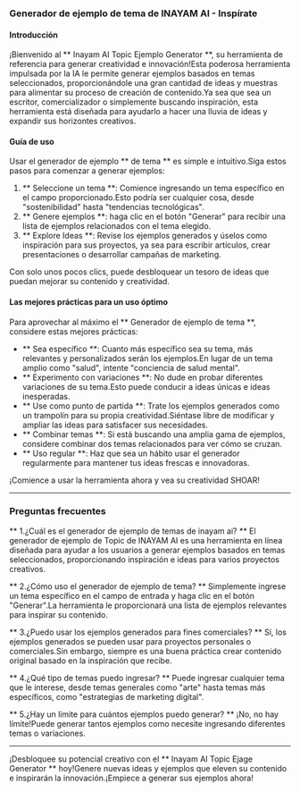 ### Generador de ejemplo de tema de INAYAM AI - Inspírate

#### Introducción
¡Bienvenido al ** Inayam AI Topic Ejemplo Generator **, su herramienta de referencia para generar creatividad e innovación!Esta poderosa herramienta impulsada por la IA le permite generar ejemplos basados ​​en temas seleccionados, proporcionándole una gran cantidad de ideas y muestras para alimentar su proceso de creación de contenido.Ya sea que sea un escritor, comercializador o simplemente buscando inspiración, esta herramienta está diseñada para ayudarlo a hacer una lluvia de ideas y expandir sus horizontes creativos.

#### Guía de uso
Usar el generador de ejemplo ** de tema ** es simple e intuitivo.Siga estos pasos para comenzar a generar ejemplos:

1. ** Seleccione un tema **: Comience ingresando un tema específico en el campo proporcionado.Esto podría ser cualquier cosa, desde "sostenibilidad" hasta "tendencias tecnológicas".
2. ** Genere ejemplos **: haga clic en el botón "Generar" para recibir una lista de ejemplos relacionados con el tema elegido.
3. ** Explore Ideas **: Revise los ejemplos generados y úselos como inspiración para sus proyectos, ya sea para escribir artículos, crear presentaciones o desarrollar campañas de marketing.

Con solo unos pocos clics, puede desbloquear un tesoro de ideas que puedan mejorar su contenido y creatividad.

#### Las mejores prácticas para un uso óptimo
Para aprovechar al máximo el ** Generador de ejemplo de tema **, considere estas mejores prácticas:

- ** Sea específico **: Cuanto más específico sea su tema, más relevantes y personalizados serán los ejemplos.En lugar de un tema amplio como "salud", intente "conciencia de salud mental".
- ** Experimento con variaciones **: No dude en probar diferentes variaciones de su tema.Esto puede conducir a ideas únicas e ideas inesperadas.
- ** Use como punto de partida **: Trate los ejemplos generados como un trampolín para su propia creatividad.Siéntase libre de modificar y ampliar las ideas para satisfacer sus necesidades.
- ** Combinar temas **: Si está buscando una amplia gama de ejemplos, considere combinar dos temas relacionados para ver cómo se cruzan.
- ** Uso regular **: Haz que sea un hábito usar el generador regularmente para mantener tus ideas frescas e innovadoras.

¡Comience a usar la herramienta ahora y vea su creatividad SHOAR!

---

### Preguntas frecuentes

** 1.¿Cuál es el generador de ejemplo de temas de inayam ai? **
El generador de ejemplo de Topic de INAYAM AI es una herramienta en línea diseñada para ayudar a los usuarios a generar ejemplos basados ​​en temas seleccionados, proporcionando inspiración e ideas para varios proyectos creativos.

** 2.¿Cómo uso el generador de ejemplo de tema? **
Simplemente ingrese un tema específico en el campo de entrada y haga clic en el botón "Generar".La herramienta le proporcionará una lista de ejemplos relevantes para inspirar su contenido.

** 3.¿Puedo usar los ejemplos generados para fines comerciales? **
Sí, los ejemplos generados se pueden usar para proyectos personales o comerciales.Sin embargo, siempre es una buena práctica crear contenido original basado en la inspiración que recibe.

** 4.¿Qué tipo de temas puedo ingresar? **
Puede ingresar cualquier tema que le interese, desde temas generales como "arte" hasta temas más específicos, como "estrategias de marketing digital".

** 5.¿Hay un límite para cuántos ejemplos puedo generar? **
¡No, no hay límite!Puede generar tantos ejemplos como necesite ingresando diferentes temas o variaciones.

---

¡Desbloquee su potencial creativo con el ** Inayam AI Topic Ejage Generator ** hoy!Genere nuevas ideas y ejemplos que eleven su contenido e inspirarán la innovación.¡Empiece a generar sus ejemplos ahora!